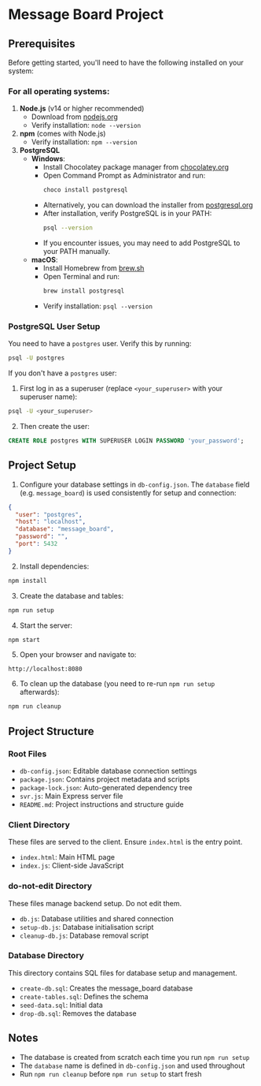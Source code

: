 # Message Board Project

## Prerequisites

Before getting started, you'll need to have the following installed on your system:

### For all operating systems:

1. **Node.js** (v14 or higher recommended)
   - Download from [nodejs.org](https://nodejs.org/)
   - Verify installation: `node --version`
2. **npm** (comes with Node.js)
   - Verify installation: `npm --version`
3. **PostgreSQL**
   - **Windows**:
     - Install Chocolatey package manager from [chocolatey.org](https://chocolatey.org/install)
     - Open Command Prompt as Administrator and run:
       ```bash
       choco install postgresql
       ```
     - Alternatively, you can download the installer from [postgresql.org](https://www.postgresql.org/download/windows)
     - After installation, verify PostgreSQL is in your PATH:
       ```bash
       psql --version
       ```
     - If you encounter issues, you may need to add PostgreSQL to your PATH manually.
   - **macOS**:
     - Install Homebrew from [brew.sh](https://brew.sh/)
     - Open Terminal and run:
       ```bash
       brew install postgresql
       ```
     - Verify installation: `psql --version`

### PostgreSQL User Setup

You need to have a `postgres` user. Verify this by running:

```bash
psql -U postgres
```

If you don't have a `postgres` user:

1. First log in as a superuser (replace `<your_superuser>` with your superuser name):

```bash
psql -U <your_superuser>
```

2. Then create the user:

```sql
CREATE ROLE postgres WITH SUPERUSER LOGIN PASSWORD 'your_password';
```

## Project Setup

1. Configure your database settings in `db-config.json`. The `database` field (e.g. `message_board`) is used consistently for setup and connection:

```json
{
  "user": "postgres",
  "host": "localhost",
  "database": "message_board",
  "password": "",
  "port": 5432
}
```

2. Install dependencies:

```bash
npm install
```

3. Create the database and tables:

```bash
npm run setup
```

4. Start the server:

```bash
npm start
```

5. Open your browser and navigate to:

```
http://localhost:8080
```

6. To clean up the database (you need to re-run `npm run setup` afterwards):

```bash
npm run cleanup
```

## Project Structure

### Root Files

- `db-config.json`: Editable database connection settings
- `package.json`: Contains project metadata and scripts
- `package-lock.json`: Auto-generated dependency tree
- `svr.js`: Main Express server file
- `README.md`: Project instructions and structure guide

### Client Directory

These files are served to the client. Ensure `index.html` is the entry point.

- `index.html`: Main HTML page
- `index.js`: Client-side JavaScript

### do-not-edit Directory

These files manage backend setup. Do not edit them.

- `db.js`: Database utilities and shared connection
- `setup-db.js`: Database initialisation script
- `cleanup-db.js`: Database removal script

### Database Directory

This directory contains SQL files for database setup and management.

- `create-db.sql`: Creates the message_board database
- `create-tables.sql`: Defines the schema
- `seed-data.sql`: Initial data
- `drop-db.sql`: Removes the database

## Notes

- The database is created from scratch each time you run `npm run setup`
- The `database` name is defined in `db-config.json` and used throughout
- Run `npm run cleanup` before `npm run setup` to start fresh

